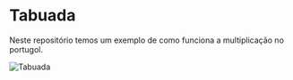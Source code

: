 # Tabuada
Neste repositório temos um exemplo de como funciona a multiplicação no portugol.

![Tabuada](https://github.com/user-attachments/assets/59cdcbec-fab4-445c-9be5-ffe09a93e7a9)
